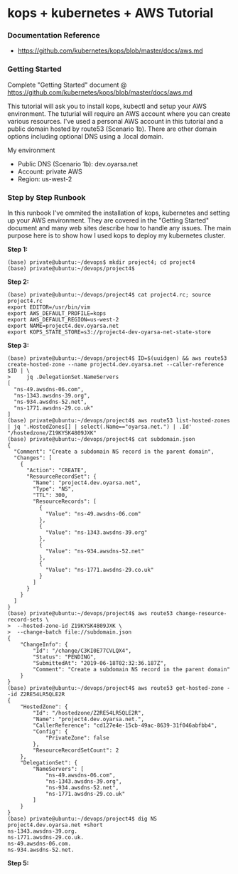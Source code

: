 # kops + kubernetes + AWS Tutorial

### Documentation Reference
- https://github.com/kubernetes/kops/blob/master/docs/aws.md

### Getting Started

Complete "Getting Started" document @ https://github.com/kubernetes/kops/blob/master/docs/aws.md

This tutorial will ask you to install kops, kubectl and setup your AWS environment. The tuturial will require an AWS account where you can create various resources. I've used a personal AWS account in this tutorial and a public domain hosted by route53 (Scenario 1b). There are other domain options including optional DNS using a .local domain. 

My environment

- Public DNS (Scenario 1b): dev.oyarsa.net
- Account: private AWS
- Region: us-west-2

### Step by Step Runbook

In this runbook I've ommited the installation of kops, kubernetes and setting up your AWS environment. They are covered in the "Getting Started" document and many web sites describe how to handle any issues. The main purpose here is to show how I used kops to deploy my kubernetes cluster.

**Step 1:** 
```
(base) private@ubuntu:~/devops$ mkdir project4; cd project4
(base) private@ubuntu:~/devops/project4$ 
```
**Step 2:**
```
(base) private@ubuntu:~/devops/project4$ cat project4.rc; source project4.rc 
export EDITOR=/usr/bin/vim
export AWS_DEFAULT_PROFILE=kops
export AWS_DEFAULT_REGION=us-west-2
export NAME=project4.dev.oyarsa.net
export KOPS_STATE_STORE=s3://project4-dev-oyarsa-net-state-store
```
**Step 3:** 
```
(base) private@ubuntu:~/devops/project4$ ID=$(uuidgen) && aws route53 create-hosted-zone --name project4.dev.oyarsa.net --caller-reference $ID | \
>     jq .DelegationSet.NameServers
[
  "ns-49.awsdns-06.com",
  "ns-1343.awsdns-39.org",
  "ns-934.awsdns-52.net",
  "ns-1771.awsdns-29.co.uk"
]
(base) private@ubuntu:~/devops/project4$ aws route53 list-hosted-zones | jq '.HostedZones[] | select(.Name=="oyarsa.net.") | .Id'
"/hostedzone/Z19KYSK4809JXK"
(base) private@ubuntu:~/devops/project4$ cat subdomain.json 
{
  "Comment": "Create a subdomain NS record in the parent domain",
  "Changes": [
    {
      "Action": "CREATE",
      "ResourceRecordSet": {
        "Name": "project4.dev.oyarsa.net",
        "Type": "NS",
        "TTL": 300,
        "ResourceRecords": [
          {
            "Value": "ns-49.awsdns-06.com"
          },
          {
            "Value": "ns-1343.awsdns-39.org"
          },
          {
            "Value": "ns-934.awsdns-52.net"
          },
          {
            "Value": "ns-1771.awsdns-29.co.uk"
          }
        ]
      }
    }
  ]
}
(base) private@ubuntu:~/devops/project4$ aws route53 change-resource-record-sets \
>  --hosted-zone-id Z19KYSK4809JXK \
>  --change-batch file://subdomain.json
{
    "ChangeInfo": {
        "Id": "/change/C3KI0E77CVLQX4",
        "Status": "PENDING",
        "SubmittedAt": "2019-06-18T02:32:36.187Z",
        "Comment": "Create a subdomain NS record in the parent domain"
    }
}
(base) private@ubuntu:~/devops/project4$ aws route53 get-hosted-zone --id Z2RE54LR5QLE2R
{
    "HostedZone": {
        "Id": "/hostedzone/Z2RE54LR5QLE2R",
        "Name": "project4.dev.oyarsa.net.",
        "CallerReference": "cd127e4e-15cb-49ac-8639-31f046abfbb4",
        "Config": {
            "PrivateZone": false
        },
        "ResourceRecordSetCount": 2
    },
    "DelegationSet": {
        "NameServers": [
            "ns-49.awsdns-06.com",
            "ns-1343.awsdns-39.org",
            "ns-934.awsdns-52.net",
            "ns-1771.awsdns-29.co.uk"
        ]
    }
}
(base) private@ubuntu:~/devops/project4$ dig NS project4.dev.oyarsa.net +short
ns-1343.awsdns-39.org.
ns-1771.awsdns-29.co.uk.
ns-49.awsdns-06.com.
ns-934.awsdns-52.net.
```
**Step 5:**
